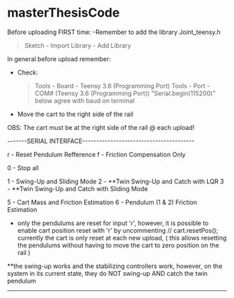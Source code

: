 # masterThesisCode

Before uploading FIRST time:
-Remember to add the library Joint_teensy.h
  > Sketch - Import Library - Add Library

In general before upload remember:
- Check:
  > Tools - Board - Teensy 3.6 (Programming Port)
  > Tools - Port - COM# (Teensy 3.6 (Programming Port))
  > "Serial.begin(115200)" below agree with baud on terminal
- Move the cart to the right side of the rail

OBS: The cart must be at the right side of the rail @ each upload!

-------SERIAL INTERFACE----------------------------------------

r - Reset Pendulum Refference
f - Friction Compensation Only

0 - Stop all

1 - Swing-Up and Sliding Mode
2 - **Twin Swing-Up and Catch with LQR
3 - **Twin Swing-Up and Catch with Sliding Mode

5 - Cart Mass and Friction Estimation
6 - Pendulum (1 & 2) Friction Estimation

* only the pendulums are reset for input 'r', however,
  it is possible to enable cart position reset with 'r'
  by uncommenting // cart.resetPos();
  currently the cart is only reset at each new upload,
  ( this allows resetting the pendulums without having to
    move the cart to zero position on the rail           )

**the swing-up works and the stabilizing controllers work,
  however, on the system in its current state, they do NOT
  swing-up AND catch the twin pendulum

---------------------------------------------------------------
